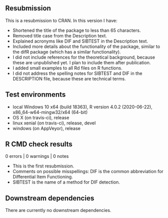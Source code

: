 ## Resubmission
This is a resubmission to CRAN. In this version I have:
* Shortened the title of the package to less than 65 characters.
* Removed title case from the Description text.
* Explained acronyms like DIF and SIBTEST in the Description text.
* Included more details about the functionality of the package, similar to the difR package (which has a similar functionality).
* I did not include references for the theoretical background, because these are unpublished yet. I plan to include them after publication.
* I added small examples to all Rd files on R functions.
* I did not address the spelling notes for SIBTEST and DIF in the DESCRIPTION file, because these are technical terms.

## Test environments
* local Windows 10 x64 (build 18363), R version 4.0.2 (2020-06-22), x86_64-w64-mingw32/x64 (64-bit)
* OS X (on travis-ci), release
* linux xenial (on travis-ci), release, devel
* windows (on AppVeyor), release

## R CMD check results
0 errors | 0 warnings | 0 notes

- This is the first resubmission.
- Comments on possible misspellings: DIF is the common abbreviation for Differential Item Functioning.
- SIBTEST is the name of a method for DIF detection.

## Downstream dependencies

There are currently no downstream dependencies.